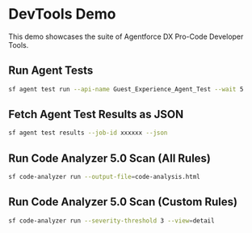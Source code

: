 # DevTools Demo

This demo showcases the suite of Agentforce DX Pro-Code Developer Tools.

## Run Agent Tests
```bash
sf agent test run --api-name Guest_Experience_Agent_Test --wait 5
```

## Fetch Agent Test Results as JSON
```bash
sf agent test results --job-id xxxxxx --json
```

## Run Code Analyzer 5.0 Scan (All Rules)
```bash
sf code-analyzer run --output-file=code-analysis.html
```

## Run Code Analyzer 5.0 Scan (Custom Rules)
```bash
sf code-analyzer run --severity-threshold 3 --view=detail
```
